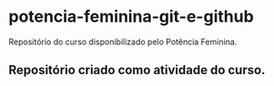 # potencia-feminina-git-e-github
Repositório do curso disponibilizado pelo Potência Feminina.

## Repositório criado como atividade do curso.
